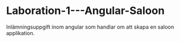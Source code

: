 # Laboration-1---Angular-Saloon
Inlämningsuppgift inom angular som handlar om att skapa en saloon applikation.
